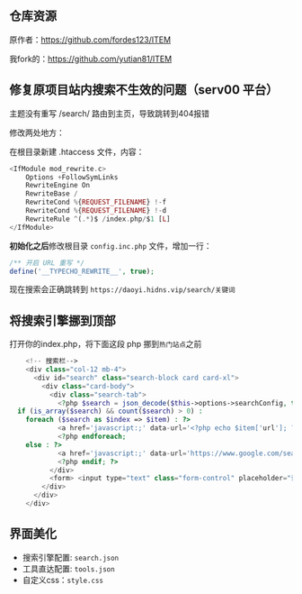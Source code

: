 ## 仓库资源

原作者：https://github.com/fordes123/ITEM

我fork的：https://github.com/yutian81/ITEM

## 修复原项目站内搜索不生效的问题（serv00 平台）

主题没有重写 /search/ 路由到主页，导致跳转到404报错

修改两处地方：

在根目录新建 .htaccess 文件，内容：

```php
<IfModule mod_rewrite.c>
    Options +FollowSymLinks
    RewriteEngine On
    RewriteBase /
    RewriteCond %{REQUEST_FILENAME} !-f
    RewriteCond %{REQUEST_FILENAME} !-d
    RewriteRule ^(.*)$ /index.php/$1 [L]
</IfModule>
```

**初始化之后**修改根目录 `config.inc.php` 文件，增加一行：

```php
/** 开启 URL 重写 */
define('__TYPECHO_REWRITE__', true);
```

现在搜索会正确跳转到 `https://daoyi.hidns.vip/search/关键词`

## 将搜索引擎挪到顶部

打开你的index.php，将下面这段 php 挪到`热门站点`之前

```php
    <!-- 搜索栏-->
    <div class="col-12 mb-4">
      <div id="search" class="search-block card card-xl">
        <div class="card-body">
          <div class="search-tab">
            <?php $search = json_decode($this->options->searchConfig, true);
  if (is_array($search) && count($search) > 0) :
    foreach ($search as $index => $item) : ?>
            <a href='javascript:;' data-url='<?php echo $item['url']; ?>' class='btn btn-link btn-sm btn-rounded <?php echo $index === 0 ? 'active' : ''; ?>'><i class='<?php echo $item['icon']; ?>' aria-hidden='true'></i>&nbsp;<?php echo $item['name']; ?></a>
            <?php endforeach;
    else : ?>
            <a href='javascript:;' data-url='https://www.google.com/search?q=' class='btn btn-link btn-sm btn-rounded active'><i class='fab fa-google'></i>&nbsp;谷歌</a>
            <?php endif; ?>
          </div>
          <form> <input type="text" class="form-control" placeholder="请输入搜索关键词并按回车键…"></form>
        </div>
      </div>
    </div>
```

## 界面美化

- 搜索引擎配置: `search.json`
- 工具直达配置: `tools.json`
- 自定义css：`style.css`
